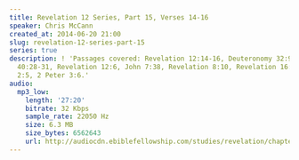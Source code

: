```yaml
---
title: Revelation 12 Series, Part 15, Verses 14-16
speaker: Chris McCann
created_at: 2014-06-20 21:00
slug: revelation-12-series-part-15
series: true
description: ! 'Passages covered: Revelation 12:14-16, Deuteronomy 32:9-12, Isaiah
  40:28-31, Revelation 12:6, John 7:38, Revelation 8:10, Revelation 16:12, 2 Peter
  2:5, 2 Peter 3:6.'
audio:
  mp3_low:
    length: '27:20'
    bitrate: 32 Kbps
    sample_rate: 22050 Hz
    size: 6.3 MB
    size_bytes: 6562643
    url: http://audiocdn.ebiblefellowship.com/studies/revelation/chapter-12/2014.06.20_McCann_-_Revelation_12_Series_Part_15.mp3
---
```

